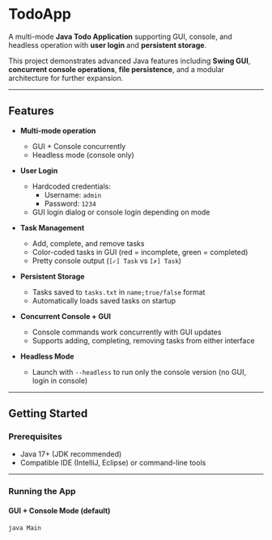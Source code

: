 # TodoApp

A multi-mode **Java Todo Application** supporting GUI, console, and headless operation with **user login** and **persistent storage**.  

This project demonstrates advanced Java features including **Swing GUI**, **concurrent console operations**, **file persistence**, and a modular architecture for further expansion.

---

## Features

- **Multi-mode operation**  
  - GUI + Console concurrently  
  - Headless mode (console only)  

- **User Login**  
  - Hardcoded credentials:  
    - Username: `admin`  
    - Password: `1234`  
  - GUI login dialog or console login depending on mode  

- **Task Management**  
  - Add, complete, and remove tasks  
  - Color-coded tasks in GUI (red = incomplete, green = completed)  
  - Pretty console output (`[✓] Task` vs `[✗] Task`)  

- **Persistent Storage**  
  - Tasks saved to `tasks.txt` in `name;true/false` format  
  - Automatically loads saved tasks on startup  

- **Concurrent Console + GUI**  
  - Console commands work concurrently with GUI updates  
  - Supports adding, completing, removing tasks from either interface  

- **Headless Mode**  
  - Launch with `--headless` to run only the console version (no GUI, login in console)  

---

## Getting Started

### Prerequisites

- Java 17+ (JDK recommended)  
- Compatible IDE (IntelliJ, Eclipse) or command-line tools  

---

### Running the App

#### GUI + Console Mode (default)
```bash
java Main
